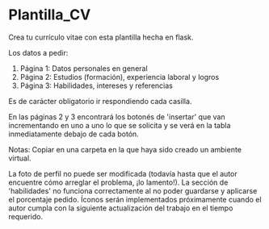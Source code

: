 # Plantilla_CV

Crea tu currículo vitae con esta plantilla hecha en flask. 

Los datos a pedir:
1. Página 1: Datos personales en general
2. Página 2: Estudios (formación), experiencia laboral y logros
3. Página 3: Habilidades, intereses y referencias

Es de carácter obligatorio ir respondiendo cada casilla. 

En las páginas 2 y 3 encontrará los botonés de 'insertar' que van incrementando en uno a uno lo que se solicita y se verá en la tabla inmediatamente debajo de cada botón.

Notas: Copiar en una carpeta en la que haya sido creado un ambiente virtual.

La foto de perfil no puede ser modificada (todavía hasta que el autor encuentre cómo arreglar el problema, ¡lo lamento!). La sección de 'habilidades' no funciona correctamente al no poder guardarse y aplicarse el porcentaje pedido. Íconos serán implementados próximamente cuando el autor cumpla con la siguiente actualización del trabajo en el tiempo requerido. 

